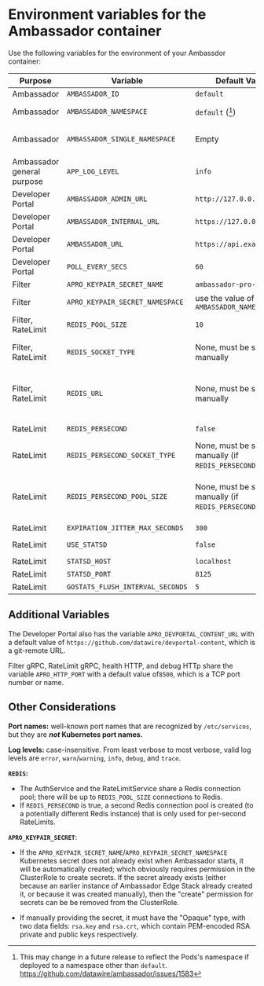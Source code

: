 # Environment variables for the Ambassador container

Use the following variables for the environment of your Ambassdor container:

| Purpose | Variable | Default Value | Value type    |
|----------------------------------	|---------------------------------------------------	|-------------------------------------------------------------------------------	|------------------------------------------------------	|
| Ambassador	| `AMBASSADOR_ID`	| `default`	| Plain string	|
| Ambassador	| `AMBASSADOR_NAMESPACE`	| `default` ([^1])	| Kubernetes namespace	|
| Ambassador	| `AMBASSADOR_SINGLE_NAMESPACE`	| Empty	| Boolean; non-empty=true, empty=false	|
| Ambassador general purpose	| `APP_LOG_LEVEL`	| `info`	| Log level	|
| Developer Portal	| `AMBASSADOR_ADMIN_URL`	| `http://127.0.0.1:8877`	| URL	|
| Developer Portal	| `AMBASSADOR_INTERNAL_URL`	| `https://127.0.0.1:8443`	| URL	|
| Developer Portal	| `AMBASSADOR_URL`	| `https://api.example.com`	| URL	|
| Developer Portal	| `POLL_EVERY_SECS`	| `60`	| Integer	|
| Filter	| `APRO_KEYPAIR_SECRET_NAME`	| `ambassador-pro-keypair`	| Kubernetes name	|
| Filter	| `APRO_KEYPAIR_SECRET_NAMESPACE`	| use the value of `AMBASSADOR_NAMESPACE`	| Kubernetes namespace	|
| Filter, RateLimit	| `REDIS_POOL_SIZE`	| `10`	| Integer	|
| Filter, RateLimit	| `REDIS_SOCKET_TYPE`	| None, must be set manually	| Go network such as `tcp` or `unix`; see [Go `net.Dial`][]	|
| Filter, RateLimit	| `REDIS_URL`	| None, must be set manually	| Go network address; for TCP this is a `host:port` pair; see [Go `net.Dial`][]	|
| RateLimit	| `REDIS_PERSECOND`	| `false`	| Boolean; [Go `strconv.ParseBool`][]	|
| RateLimit	| `REDIS_PERSECOND_SOCKET_TYPE`	| None, must be set manually (if `REDIS_PERSECOND`)	| Go network such as `tcp` or `unix`; see [Go `net.Dial`][]	|
| RateLimit	| `REDIS_PERSECOND_POOL_SIZE`	| None, must be set manually (if `REDIS_PERSECOND`)	| Go network address; for TCP this is a `host:port` pair; see [Go `net.Dial`][]	|
| RateLimit	| `EXPIRATION_JITTER_MAX_SECONDS`	| `300`	| Integer	|
| RateLimit	| `USE_STATSD`	| `false`	| Boolean; [Go `strconv.ParseBool`][]	|
| RateLimit	| `STATSD_HOST`	| `localhost`	| Hostname	|
| RateLimit	| `STATSD_PORT`	| `8125`	| Integer	|
| RateLimit	| `GOSTATS_FLUSH_INTERVAL_SECONDS`	| `5`	| Integer	|
<!--

  Intentionally omit `RLS_RUNTIME_DIR` from the above table; it exists
  for development purposes and isn't meant to be set by end users.

-->

## Additional Variables

The Developer Portal also has the variable `APRO_DEVPORTAL_CONTENT_URL`  with a default value of `https://github.com/datawire/devportal-content`, which is a git-remote URL.

Filter gRPC, RateLimit gRPC, health HTTP, and debug HTTp share the variable `APRO_HTTP_PORT` with a default value of`8500`, which is a TCP port number or name.

## Other Considerations

**Port names:** well-known port names that are recognized by `/etc/services`, but they are ***not* Kubernetes port names.**

**Log levels:** case-insensitive. From least verbose to most verbose, valid log levels are `error`, `warn`/`warning`, `info`, `debug`, and `trace`.

**`REDIS`:**

* The AuthService and the RateLimitService share a Redis connection pool; there will be up to `REDIS_POOL_SIZE` connections to Redis.
* If `REDIS_PERSECOND` is true, a second Redis connection pool is created (to a potentially different Redis instance) that is only used for per-second RateLimits.


**`APRO_KEYPAIR_SECRET`**:

* If the `APRO_KEYPAIR_SECRET_NAME`/`APRO_KEYPAIR_SECRET_NAMESPACE` Kubernetes secret does not already exist when Ambassador  starts, it will be automatically created; which obviously requires permission in the ClusterRole to create secrets. If the secret already exists (either because an earlier instance of Ambassador Edge Stack already created it, or because it was created manually), then the "create" permission for secrets can be be removed from the ClusterRole. 

* If manually providing the secret, it must have the "Opaque" type, with two data fields: `rsa.key` and `rsa.crt`, which contain PEM-encoded RSA private and public keys respectively.


[^1]: This may change in a future release to reflect the Pods's
    namespace if deployed to a namespace other than `default`.
    https://github.com/datawire/ambassador/issues/1583

[Go `net.Dial`]: https://golang.org/pkg/net/#Dial
[Go `strconv.ParseBool`]: https://golang.org/pkg/strconv/#ParseBool
